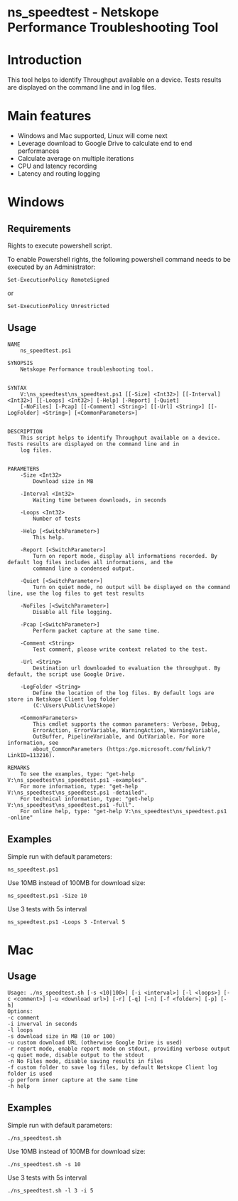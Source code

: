 # ns_speedtest - Netskope Performance Troubleshooting Tool

# Introduction

This tool helps to identify Throughput available on a device. Tests results are displayed on the command line and in log files.

# Main features

* Windows and Mac supported, Linux will come next
* Leverage download to Google Drive to calculate end to end performances
* Calculate average on multiple iterations
* CPU and latency recording
* Latency and routing logging

# Windows

## Requirements
Rights to execute powershell script.

To enable Powershell rights, the following powershell command needs to be executed by an Administrator:
```
Set-ExecutionPolicy RemoteSigned
```
or
```
Set-ExecutionPolicy Unrestricted
```

## Usage
```
NAME
    ns_speedtest.ps1

SYNOPSIS
    Netskope Performance troubleshooting tool.


SYNTAX
    V:\ns_speedtest\ns_speedtest.ps1 [[-Size] <Int32>] [[-Interval] <Int32>] [[-Loops] <Int32>] [-Help] [-Report] [-Quiet]
    [-NoFiles] [-Pcap] [[-Comment] <String>] [[-Url] <String>] [[-LogFolder] <String>] [<CommonParameters>]


DESCRIPTION
    This script helps to identify Throughput available on a device. Tests results are displayed on the command line and in
    log files.


PARAMETERS
    -Size <Int32>
        Download size in MB

    -Interval <Int32>
        Waiting time between downloads, in seconds

    -Loops <Int32>
        Number of tests

    -Help [<SwitchParameter>]
        This help.

    -Report [<SwitchParameter>]
        Turn on report mode, display all informations recorded. By default log files includes all informations, and the
        command line a condensed output.

    -Quiet [<SwitchParameter>]
        Turn on quiet mode, no output will be displayed on the command line, use the log files to get test results

    -NoFiles [<SwitchParameter>]
        Disable all file logging.

    -Pcap [<SwitchParameter>]
        Perform packet capture at the same time.

    -Comment <String>
        Test comment, please write context related to the test.

    -Url <String>
        Destination url downloaded to evaluation the throughput. By default, the script use Google Drive.

    -LogFolder <String>
        Define the location of the log files. By default logs are store in Netskope Client log folder
        (C:\Users\Public\netSkope)

    <CommonParameters>
        This cmdlet supports the common parameters: Verbose, Debug,
        ErrorAction, ErrorVariable, WarningAction, WarningVariable,
        OutBuffer, PipelineVariable, and OutVariable. For more information, see
        about_CommonParameters (https:/go.microsoft.com/fwlink/?LinkID=113216).

REMARKS
    To see the examples, type: "get-help V:\ns_speedtest\ns_speedtest.ps1 -examples".
    For more information, type: "get-help V:\ns_speedtest\ns_speedtest.ps1 -detailed".
    For technical information, type: "get-help V:\ns_speedtest\ns_speedtest.ps1 -full".
    For online help, type: "get-help V:\ns_speedtest\ns_speedtest.ps1 -online"
```

## Examples

Simple run with default parameters:
```
ns_speedtest.ps1
```
Use 10MB instead of 100MB for download size:
```
ns_speedtest.ps1 -Size 10
```
Use 3 tests with 5s interval
```
ns_speedtest.ps1 -Loops 3 -Interval 5
```


# Mac
## Usage
```
Usage: ./ns_speedtest.sh [-s <10|100>] [-i <interval>] [-l <loops>] [-c <comment>] [-u <download url>] [-r] [-q] [-n] [-f <folder>] [-p] [-h]
Options:
-c comment
-i inverval in seconds
-l loops
-s download size in MB (10 or 100)
-u custom download URL (otherwise Google Drive is used)
-r report mode, enable report mode on stdout, providing verbose output
-q quiet mode, disable output to the stdout
-n No Files mode, disable saving results in files
-f custom folder to save log files, by default Netskope Client log folder is used
-p perform inner capture at the same time
-h help
```

## Examples
Simple run with default parameters:
```
./ns_speedtest.sh
```
Use 10MB instead of 100MB for download size:
```
./ns_speedtest.sh -s 10
```
Use 3 tests with 5s interval
```
./ns_speedtest.sh -l 3 -i 5
